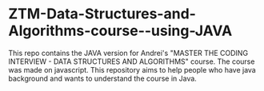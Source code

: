 # ZTM-Data-Structures-and-Algorithms-course--using-JAVA
This repo contains the JAVA version for Andrei's "MASTER THE CODING INTERVIEW - DATA STRUCTURES AND ALGORITHMS" course. The course was made on javascript. This repository aims to help people who have java background and wants to understand the course in Java.
